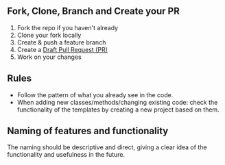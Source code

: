 ﻿## Fork, Clone, Branch and Create your PR

1. Fork the repo if you haven't already
2. Clone your fork locally
3. Create & push a feature branch
4. Create a [Draft Pull Request (PR)](https://github.blog/2019-02-14-introducing-draft-pull-requests/)
5. Work on your changes

## Rules

- Follow the pattern of what you already see in the code.
- When adding new classes/methods/changing existing code: check the functionality of the templates by creating a new project based on them.

## Naming of features and functionality

The naming should be descriptive and direct, giving a clear idea of the functionality and usefulness in the future.